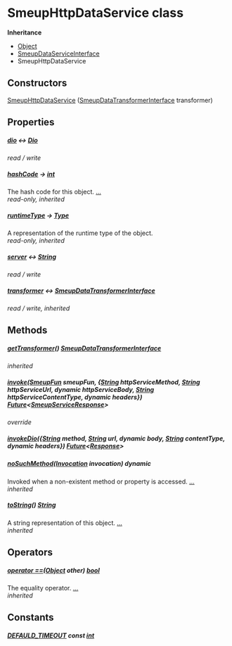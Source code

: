 


# SmeupHttpDataService class











**Inheritance**

- [Object](https://api.flutter.dev/flutter/dart-core/Object-class.html)
- [SmeupDataServiceInterface](../smeup_services_smeup_data_service_interface/SmeupDataServiceInterface-class.md)
- SmeupHttpDataService






## Constructors

[SmeupHttpDataService](../smeup_services_smeup_http_data_service/SmeupHttpDataService/SmeupHttpDataService.md) ([SmeupDataTransformerInterface](../smeup_services_transformers_smeup_data_transformer_interface/SmeupDataTransformerInterface-class.md) transformer)

    


## Properties

##### [dio](../smeup_services_smeup_http_data_service/SmeupHttpDataService/dio.md) &#8596; [Dio](https://pub.dev/documentation/dio/4.0.0/dio/Dio-class.html)



   
_read / write_



##### [hashCode](https://api.flutter.dev/flutter/dart-core/Object/hashCode.html) &#8594; [int](https://api.flutter.dev/flutter/dart-core/int-class.html)



The hash code for this object. [...](https://api.flutter.dev/flutter/dart-core/Object/hashCode.html)  
_read-only, inherited_



##### [runtimeType](https://api.flutter.dev/flutter/dart-core/Object/runtimeType.html) &#8594; [Type](https://api.flutter.dev/flutter/dart-core/Type-class.html)



A representation of the runtime type of the object.   
_read-only, inherited_



##### [server](../smeup_services_smeup_http_data_service/SmeupHttpDataService/server.md) &#8596; [String](https://api.flutter.dev/flutter/dart-core/String-class.html)



   
_read / write_



##### [transformer](../smeup_services_smeup_data_service_interface/SmeupDataServiceInterface/transformer.md) &#8596; [SmeupDataTransformerInterface](../smeup_services_transformers_smeup_data_transformer_interface/SmeupDataTransformerInterface-class.md)



   
_read / write, inherited_




## Methods

##### [getTransformer](../smeup_services_smeup_data_service_interface/SmeupDataServiceInterface/getTransformer.md)() [SmeupDataTransformerInterface](../smeup_services_transformers_smeup_data_transformer_interface/SmeupDataTransformerInterface-class.md)



   
_inherited_



##### [invoke](../smeup_services_smeup_http_data_service/SmeupHttpDataService/invoke.md)([SmeupFun](../smeup_models_smeup_fun/SmeupFun-class.md) smeupFun, {[String](https://api.flutter.dev/flutter/dart-core/String-class.html) httpServiceMethod, [String](https://api.flutter.dev/flutter/dart-core/String-class.html) httpServiceUrl, dynamic httpServiceBody, [String](https://api.flutter.dev/flutter/dart-core/String-class.html) httpServiceContentType, dynamic headers}) [Future](https://api.flutter.dev/flutter/dart-async/Future-class.html)&lt;[SmeupServiceResponse](../smeup_services_smeup_service_response/SmeupServiceResponse-class.md)>



   
_override_



##### [invokeDio](../smeup_services_smeup_http_data_service/SmeupHttpDataService/invokeDio.md)({[String](https://api.flutter.dev/flutter/dart-core/String-class.html) method, [String](https://api.flutter.dev/flutter/dart-core/String-class.html) url, dynamic body, [String](https://api.flutter.dev/flutter/dart-core/String-class.html) contentType, dynamic headers}) [Future](https://api.flutter.dev/flutter/dart-async/Future-class.html)&lt;[Response](https://pub.dev/documentation/dio/4.0.0/dio/Response-class.html)>



   




##### [noSuchMethod](https://api.flutter.dev/flutter/dart-core/Object/noSuchMethod.html)([Invocation](https://api.flutter.dev/flutter/dart-core/Invocation-class.html) invocation) dynamic



Invoked when a non-existent method or property is accessed. [...](https://api.flutter.dev/flutter/dart-core/Object/noSuchMethod.html)  
_inherited_



##### [toString](https://api.flutter.dev/flutter/dart-core/Object/toString.html)() [String](https://api.flutter.dev/flutter/dart-core/String-class.html)



A string representation of this object. [...](https://api.flutter.dev/flutter/dart-core/Object/toString.html)  
_inherited_




## Operators

##### [operator ==](https://api.flutter.dev/flutter/dart-core/Object/operator_equals.html)([Object](https://api.flutter.dev/flutter/dart-core/Object-class.html) other) [bool](https://api.flutter.dev/flutter/dart-core/bool-class.html)



The equality operator. [...](https://api.flutter.dev/flutter/dart-core/Object/operator_equals.html)  
_inherited_






## Constants

##### [DEFAULD_TIMEOUT](../smeup_services_smeup_http_data_service/SmeupHttpDataService/DEFAULD_TIMEOUT-constant.md) const [int](https://api.flutter.dev/flutter/dart-core/int-class.html)



   









